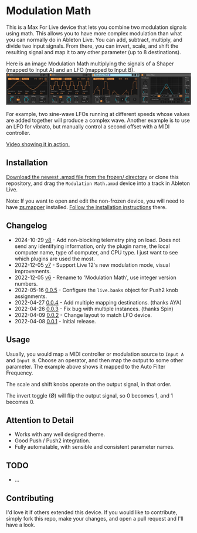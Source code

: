 # Modulation Math

This is a Max For Live device that lets you combine two modulation signals using math. This allows you to have more complex modulation than what you can normally do in Ableton Live. You can add, subtract, multiply, and divide two input signals. From there, you can invert, scale, and shift the resulting signal and map it to any other parameter (up to 8 destinations).

Here is an image Modulation Math multiplying the signals of a Shaper (mapped to Input A) and an LFO (mapped to Input B).
![How it Looks](images/device.gif)

For example, two sine-wave LFOs running at different speeds whose values are added together will produce a complex wave. Another example is to use an LFO for vibrato, but manually control a second offset with a MIDI controller.

[Video showing it in action.](https://www.youtube.com/watch?v=YfRTARPEUME)

## Installation

[Download the newest .amxd file from the frozen/ directory](https://github.com/zsteinkamp/m4l-Modulation-Math/raw/main/frozen/) or clone this repository, and drag the `Modulation Math.amxd` device into a track in Ableton Live.

Note: If you want to open and edit the non-frozen device, you will need to have [zs.mapper](https://github.com/zsteinkamp/m4l-zs.mapper) installed. [Follow the installation instructions](https://github.com/zsteinkamp/m4l-zs.mapper) there.

## Changelog

* 2024-10-29 [v8](https://github.com/zsteinkamp/m4l-Modulation-Math/releases/download/v8/ModulationMath-v8.amxd) - Add non-blocking telemetry ping on load. Does not send any identifying information, only the plugin name, the local computer name, type of computer, and CPU type. I just want to see which plugins are used the most.
* 2022-12-05 [v7](https://github.com/zsteinkamp/m4l-Modulation-Math/releases/download/v7/Modulation.Math.v7.amxd) - Support Live 12's new modulation mode, visual improvements.
* 2022-12-05 [v6](https://github.com/zsteinkamp/m4l-Modulation-Math/raw/main/frozen/Modulation%20Math%20v6.amxd) - Rename to 'Modulation Math', use integer version numbers.
* 2022-05-16 [0.0.5](https://github.com/zsteinkamp/m4l-Modulation-Math/raw/main/frozen/AutomationMath-0.0.5.amxd) - Configure the `live.banks` object for Push2 knob assignments.
* 2022-04-27 [0.0.4](https://github.com/zsteinkamp/m4l-Modulation-Math/raw/main/frozen/AutomationMath-0.0.4.amxd) - Add multiple mapping destinations.  (thanks AYA)
* 2022-04-26 [0.0.3](https://github.com/zsteinkamp/m4l-Modulation-Math/raw/main/frozen/AutomationMath-0.0.3.amxd) - Fix bug with multiple instances. (thanks Spin)
* 2022-04-09 [0.0.2](https://github.com/zsteinkamp/m4l-Modulation-Math/raw/main/frozen/AutomationMath-0.0.2.amxd) - Change layout to match LFO device.
* 2022-04-08 [0.0.1](https://github.com/zsteinkamp/m4l-Modulation-Math/raw/main/frozen/AutomationMath-0.0.1.amxd) - Initial release.

## Usage

Usually, you would map a MIDI controller or modulation source to `Input A` and `Input B`. Choose an operator, and then map the output to some other parameter. The example above shows it mapped to the Auto Filter Frequency.

The scale and shift knobs operate on the output signal, in that order.

The invert toggle (Ø) will flip the output signal, so 0 becomes 1, and 1 becomes 0.

## Attention to Detail

* Works with any well designed theme.
* Good Push / Push2 integration.
* Fully automatable, with sensible and consistent parameter names.

## TODO

* ...

## Contributing

I'd love it if others extended this device. If you would like to contribute, simply fork this repo, make your changes, and open a pull request and I'll have a look.
